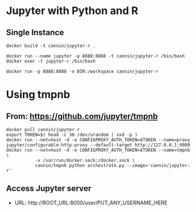 # Jupyter with Python and R
## Single Instance
```
docker build -t cannin/jupyter-r .

docker run --name jupyter -p 8888:8888 -t cannin/jupyter-r /bin/bash
docker exec -t jupyter-r /bin/bash

docker run -p 8888:8888 -v DIR:/workspace cannin/jupyter-r
```

# Using tmpnb
## From: https://github.com/jupyter/tmpnb
```
docker pull cannin/jupyter-r
export TOKEN=$( head -c 30 /dev/urandom | xxd -p )
docker run --net=host -d -e CONFIGPROXY_AUTH_TOKEN=$TOKEN --name=proxy jupyter/configurable-http-proxy --default-target http://127.0.0.1:9999
docker run --net=host -d -e CONFIGPROXY_AUTH_TOKEN=$TOKEN --name=tmpnb \
           -v /var/run/docker.sock:/docker.sock \
           cannin/tmpnb python orchestrate.py --image='cannin/jupyter-r'
```

## Access Jupyter server
* URL: http://ROOT_URL:8000/user/PUT_ANY_USERNAME_HERE
